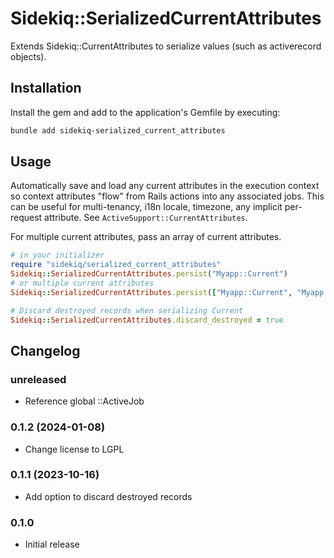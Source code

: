 # Sidekiq::SerializedCurrentAttributes

Extends Sidekiq::CurrentAttributes to serialize values (such as activerecord objects).

## Installation

Install the gem and add to the application's Gemfile by executing:

```sh
bundle add sidekiq-serialized_current_attributes
```

## Usage

Automatically save and load any current attributes in the execution context so context attributes "flow" from Rails actions into any associated jobs. This can be useful for multi-tenancy, i18n locale, timezone, any implicit per-request attribute. See `ActiveSupport::CurrentAttributes`.

For multiple current attributes, pass an array of current attributes.

```ruby
# in your initializer
require "sidekiq/serialized_current_attributes"
Sidekiq::SerializedCurrentAttributes.persist("Myapp::Current")
# or multiple current attributes
Sidekiq::SerializedCurrentAttributes.persist(["Myapp::Current", "Myapp::OtherCurrent"])

# Discard destroyed records when serializing Current
Sidekiq::SerializedCurrentAttributes.discard_destroyed = true
```

## Changelog

### unreleased

- Reference global ::ActiveJob

### 0.1.2 (2024-01-08)

- Change license to LGPL

### 0.1.1 (2023-10-16)

- Add option to discard destroyed records

### 0.1.0

- Initial release
